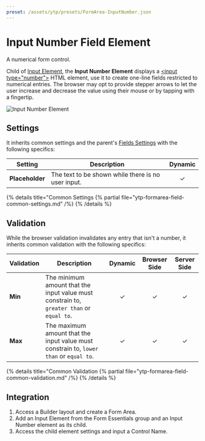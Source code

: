 ```yaml
---
preset: /assets/ytp/presets/FormArea-InputNumber.json
---
```


# Input Number Field Element

A numerical form control.

Child of [Input Element](../input), the **Input Number Element** displays a [\<input type="number"\>](https://developer.mozilla.org/en-US/docs/Web/HTML/Element/input/number) HTML element, use it to create one-line fields restricted to numerical entries. The browser may opt to provide stepper arrows to let the user increase and decrease the value using their mouse or by tapping with a fingertip.

![Input Number Element](./assets/fields/input-number.webp)

## Settings

It inherits common settings and the parent's [Fields Settings](../input#fields-settings) with the following specifics:

| Setting | Description | Dynamic |
| ------- | ----------- | :-----: |
| **Placeholder** | The text to be shown while there is no user input. | &#x2713; |

{% details title="Common Settings
    {% partial file="ytp-formarea-field-common-settings.md" /%}
{% /details %}

## Validation

While the browser validation invalidates any entry that isn't a number, it inherits common validation with the following specifics:

| Validation | Description | Dynamic | Browser Side | Server Side |
| ---------- | ----------- | :-----: | :----------: | :---------: |
| **Min** | The minimum amount that the input value must constrain to, `greater than` or `equal to`. | &#x2713; | &#x2713; | &#x2713; |
| **Max** | The maximum amount that the input value must constrain to, `lower than` or `equal to`. | &#x2713; | &#x2713; | &#x2713; |

{% details title="Common Validation
    {% partial file="ytp-formarea-field-common-validation.md" /%}
{% /details %}

## Integration

1. Access a Builder layout and create a Form Area.
1. Add an Input Element from the Form Essentials group and an Input Number element as its child.
1. Access the child element settings and input a Control Name.

